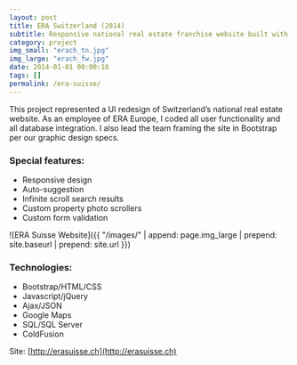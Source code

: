 ```yaml
---
layout: post
title: ERA Switzerland (2014)
subtitle: Responsive national real estate franchise website built with Bootstrap
category: project
img_small: "erach_tn.jpg"
img_large: "erach_fw.jpg"
date: 2014-01-01 00:00:10
tags: []
permalink: /era-suisse/
---
```

This project represented a UI redesign of Switzerland’s national real estate website.  As an employee of ERA Europe, I coded all user functionality and all database integration. I also lead the team framing the site in Bootstrap per our graphic design specs.

### Special features:
* Responsive design
* Auto-suggestion
* Infinite scroll search results
* Custom property photo scrollers  
* Custom form validation

![ERA Suisse Website]({{ "/images/" | append: page.img_large | prepend: site.baseurl | prepend: site.url  }})

### Technologies:
* Bootstrap/HTML/CSS
* Javascript/jQuery
* Ajax/JSON
* Google Maps
* SQL/SQL Server  
* ColdFusion

Site: [http://erasuisse.ch](http://erasuisse.ch)

